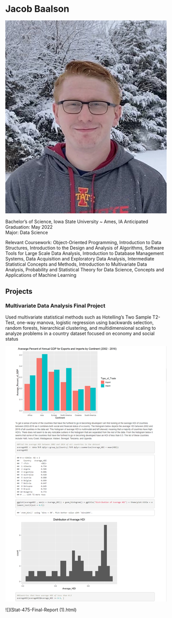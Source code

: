 # Jacob Baalson

![](Profile%20Picture.JPG)


Bachelor’s of Science, Iowa State University ~ Ames, IA
Anticipated Graduation: May 2022  
Major: Data Science 

Relevant Coursework: Object-Oriented Programming, Introduction to Data Structures, Introduction to the Design and Analysis of Algorithms, Software Tools for Large Scale Data Analysis, Introduction to Database Management Systems, Data Acquisition and Exploratory Data Analysis, Intermediate Statistical Concepts and Methods, Introduction to Multivariate Data Analysis, Probability and Statistical Theory for Data Science, Concepts and Applications of Machine Learning  



## Projects

### Multivariate Data Analysis Final Project

Used multivariate statistical methods such as Hotelling’s Two Sample T2-Test, one-way manova, logistic regression using backwards selection, random forests, hierarchical clustering, and multidimensional scaling to analyze problems in a country dataset focused on economy and social status

![](Project%20Picture.PNG)


![](Stat-475-Final-Report (1).html)
